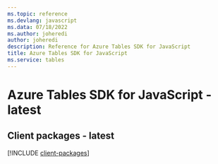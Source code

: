 ```yaml
---
ms.topic: reference
ms.devlang: javascript
ms.data: 07/18/2022
ms.author: joheredi
author: joheredi
description: Reference for Azure Tables SDK for JavaScript
title: Azure Tables SDK for JavaScript
ms.service: tables
---
```

# Azure Tables SDK for JavaScript - latest

## Client packages - latest
[!INCLUDE [client-packages](tables-client-index.md)]
